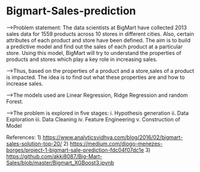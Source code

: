 # Bigmart-Sales-prediction

-->Problem statement:
The data scientists at BigMart have collected 2013 sales data for 1559 products across 10 stores in different cities. Also, certain attributes of each product and store have been defined. The aim is to build a predictive model and find out the sales of each product at a particular store.
Using this model, BigMart will try to understand the properties of products and stores which play a key role in increasing sales.
  
-->Thus, based on the properties of a product and a store,sales of a product is impacted. The idea is to find out what these properties are and how to increase sales.

-->The models used are Linear Regression, Ridge Regression and random Forest.

-->The problem is explored in five stages: 
    i. Hypothesis generation
    ii. Data Exploration
    iii. Data Cleaning
    iv. Feature Engineering
    v. Construction of Model 

References:
    1) https://www.analyticsvidhya.com/blog/2016/02/bigmart-sales-solution-top-20/
    2) https://medium.com/diogo-menezes-borges/project-1-bigmart-sale-prediction-fdc04f07dc1e
    3) https://github.com/akki8087/Big-Mart-Sales/blob/master/Bigmart_XGBoost3.ipynb
